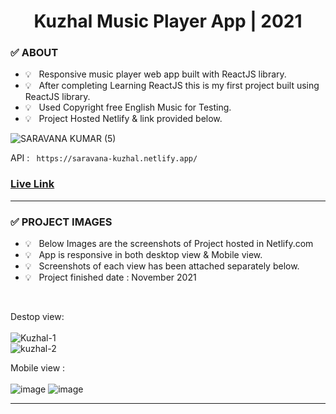 <h1 align="center">  Kuzhal Music Player App | 2021  </h1>

### ✅ ABOUT
- 💡 &nbsp; Responsive music player web app built with ReactJS library.
- 💡 &nbsp; After completing Learning ReactJS this is my first project built using ReactJS library.
- 💡 &nbsp; Used Copyright free English Music for Testing.
- 💡 &nbsp; Project Hosted Netlify & link provided below.

![SARAVANA KUMAR (5)](https://user-images.githubusercontent.com/63772127/192761489-bb35584c-91f5-4ef3-8b51-5759bdb4622b.jpg)

API   : ```  https://saravana-kuzhal.netlify.app/  ```  &nbsp;  &nbsp; &nbsp;  
<h3> <a href="https://kuzhal-musicplayer-app-saravana.netlify.app/"> Live Link </a> </h3>
<hr>

### ✅ PROJECT IMAGES
- 💡 &nbsp; Below Images are the screenshots of Project hosted in Netlify.com
- 💡 &nbsp; App is responsive in both desktop view & Mobile view.
- 💡 &nbsp; Screenshots of each view has been attached separately below.
- 💡 &nbsp; Project finished date : November 2021

<br>

Destop view: <br> <br>
![Kuzhal-1](https://user-images.githubusercontent.com/63772127/141684509-2d6c4742-0f56-477d-aa05-63c1004e726a.png) <br>
![kuzhal-2](https://user-images.githubusercontent.com/63772127/141684536-3885e6be-ce25-4ce2-9695-8914c589c4d7.png) <br>

Mobile view :  <br> <br>
![image](https://user-images.githubusercontent.com/63772127/192811212-e955e39d-484c-4948-857e-4ba8ec7c7c6f.png)
![image](https://user-images.githubusercontent.com/63772127/192811456-104a755f-d8f9-4a1c-9bf6-bcecb91f29c0.png)

--------------------------------------------------------------------------------------------------------------------
